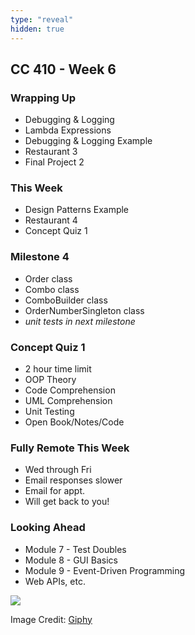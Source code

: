 ```yaml
---
type: "reveal"
hidden: true
---
```

<section>
	<h2>CC 410 - Week 6</h2>
</section>
<section>
	<h3>Wrapping Up</h3>
	<ul>
		<li>Debugging & Logging</li>
		<li>Lambda Expressions</li>
		<li>Debugging & Logging Example</li>
		<li>Restaurant 3</li>
		<li>Final Project 2</li>
	</ul>
</section>
<section>
	<h3>This Week</h3>
	<ul>
		<li>Design Patterns Example</li>
		<li>Restaurant 4</li>
		<li>Concept Quiz 1</li>
	</ul>
</section>
<section>
	<h3>Milestone 4</h3>
	<ul>
		<li>Order class</li>
		<li>Combo class</li>
		<li>ComboBuilder class</li>
		<li>OrderNumberSingleton class</li>
		<li><i>unit tests in next milestone</i></li>
</section>
<section>
	<h3>Concept Quiz 1</h3>
	<ul>
		<li>2 hour time limit</li>
		<li>OOP Theory</li>
		<li>Code Comprehension</li>
		<li>UML Comprehension</li>
		<li>Unit Testing</li>
		<li>Open Book/Notes/Code</li>
	</ul>
</section>
<section>
	<h3>Fully Remote This Week</h3>
	<ul>
	  <li>Wed through Fri</li>
		<li>Email responses slower</li>
		<li>Email for appt.</li>
		<li>Will get back to you!</li>
	</ul>
</section>
<section>
	<h3>Looking Ahead</h3>
	<ul>
		<li>Module 7 - Test Doubles</li>
		<li>Module 8 - GUI Basics</li>
		<li>Module 9 - Event-Driven Programming</li>
		<li>Web APIs, etc.</li>
	</ul>
</section>
<section>
	<img class="plain stretch" src="https://media.giphy.com/media/13YkBrhLJdziXm/source.gif">
	<p class="imagecredit">Image Credit: <a href="https://giphy.com/gifs/peanuts-charlie-brown-a-christmas-13YkBrhLJdziXm/media">Giphy</a></p>
</section>